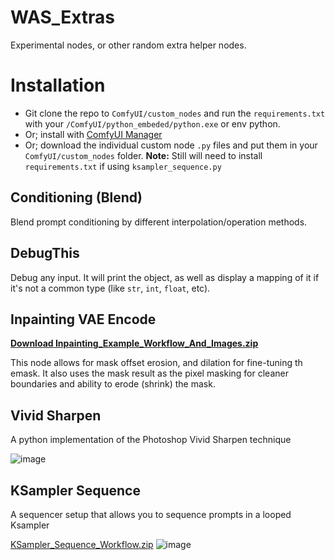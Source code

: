 # WAS_Extras
Experimental nodes, or other random extra helper nodes. 

# Installation

- Git clone the repo to `ComfyUI/custom_nodes` and run the `requirements.txt` with your `/ComfyUI/python_embeded/python.exe` or env python.
- Or; install with [ComfyUI Manager](https://github.com/ltdrdata/ComfyUI-Manager)
- Or; download the individual custom node `.py` files and put them in your `ComfyUI/custom_nodes` folder. **Note:** Still will need to install `requirements.txt` if using `ksampler_sequence.py`




## Conditioning (Blend)
Blend prompt conditioning by different interpolation/operation methods. 

## DebugThis
Debug any input. It will print the object, as well as display a mapping of it if it's not a common type (like `str`, `int`, `float`, etc).

## Inpainting VAE Encode
[**Download Inpainting_Example_Workflow_And_Images.zip**](https://github.com/WASasquatch/WAS_Extras/files/12719211/Inpainting_Example_Workflow_And_Images.zip)

This node allows for mask offset erosion, and dilation for fine-tuning th emask. It also uses the mask result as the pixel masking for cleaner boundaries and ability to erode (shrink) the mask. 

## Vivid Sharpen
A python implementation of the Photoshop Vivid Sharpen technique

![image](https://github.com/WASasquatch/WAS_Extras/assets/1151589/ebc3a81b-abf2-436e-aa2a-495522554c16)

## KSampler Sequence
A sequencer setup that allows you to sequence prompts in a looped Ksampler

[KSampler_Sequence_Workflow.zip](https://github.com/WASasquatch/WAS_Extras/files/12840983/KSampler_Sequence_Workflow.zip)
![image](https://github.com/WASasquatch/WAS_Extras/assets/1151589/83624414-4de8-4dcc-bf9e-2a1d1a8a2b10)

